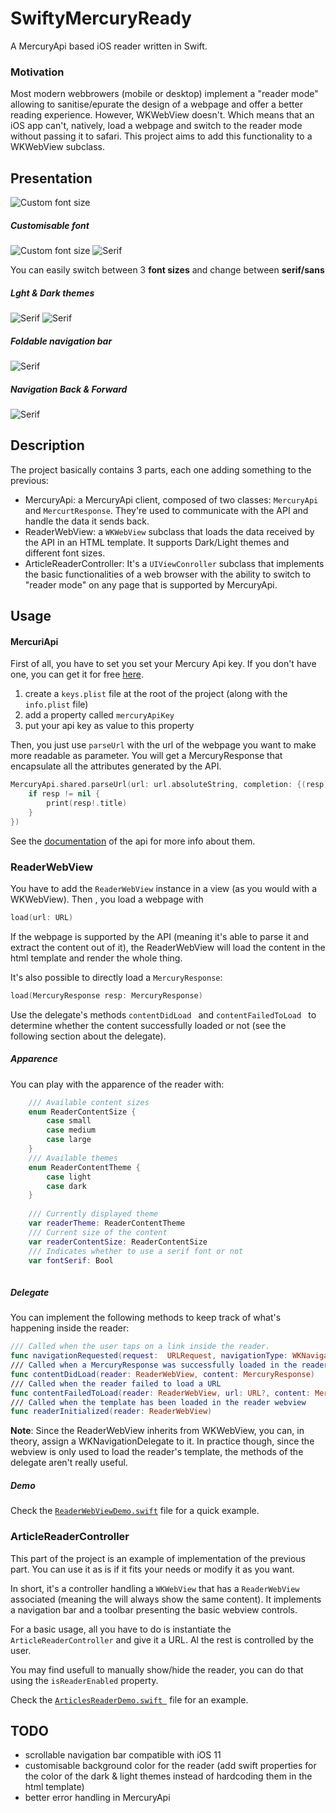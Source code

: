 # SwiftyMercuryReady
A MercuryApi based iOS reader written in Swift.
### Motivation
Most modern webbrowers (mobile or desktop) implement a "reader mode" allowing to sanitise/epurate the design of a webpage and offer a better reading experience. However, WKWebView doesn't. Which means that an iOS app can't, natively, load a webpage and switch to the reader mode without passing it to safari. This project aims to add this functionality to a WKWebView subclass.

## Presentation
![Custom font size](Screenshots/presentation.gif)

##### Customisable font
![Custom font size](Screenshots/font.png)
![Serif](Screenshots/serif.png)

You can easily switch between 3 **font sizes** and change between **serif/sans**



##### Lght & Dark themes
![Serif](Screenshots/darkTheme_small.png)
![Serif](Screenshots/lightTheme_small.png)


##### Foldable navigation bar
![Serif](Screenshots/scrollableNavBar.gif)


##### Navigation Back & Forward

![Serif](Screenshots/back_forward.gif)

## Description

The project basically contains 3 parts, each one adding something to the previous:

- MercuryApi: a MercuryApi client, composed of two classes: `MercuryApi` and `MercurtResponse`. They're used to communicate with the API and handle the data it sends back.
- ReaderWebView: a `WKWebView` subclass that loads the data received by the API in an HTML template. It supports Dark/Light themes and different font sizes.
- ArticleReaderController: It's a `UIViewConroller` subclass that implements the basic functionalities of a web browser with the ability to switch to "reader mode" on any page that is supported by MercuryApi. 


## Usage

#### MercuriApi
First of all, you have to set you set your Mercury Api key. If you don't have one, you can get it for free [here](https://mercury.postlight.com/web-parser/).

1. create a `keys.plist` file at the root of the project (along with the `info.plist` file)
2. add a property called `mercuryApiKey`
3. put your api key as value to this property

Then, you just use `parseUrl` with the url of the webpage you want to make more readable as parameter. You will get a MercuryResponse that encapsulate all the attributes generated by the API. 

```swift
MercuryApi.shared.parseUrl(url: url.absoluteString, completion: {(resp) -> Void in
	if resp != nil {
		print(resp!.title)
	} 
})
```

See the [documentation](https://mercury.postlight.com/web-parser/) of the api for more info about them.

### ReaderWebView

You have to add the `ReaderWebView` instance in a view (as you would with a WKWebView). Then , you load a webpage with 

```swift
load(url: URL)
```

If the webpage is supported by the API (meaning it's able to parse it and extract the content out of it), the ReaderWebView will load the content in the html template and render the whole thing.

It's also possible to directly load a `MercuryResponse`: 

```swift
load(MercuryResponse resp: MercuryResponse)
```

Use the delegate's methods `contentDidLoad ` and `contentFailedToLoad ` to determine whether the content successfully loaded or not (see the following section about the delegate).


##### Apparence

You can play with the apparence of the reader with: 

```swift
	/// Available content sizes
    enum ReaderContentSize {
        case small
        case medium
        case large
    }
    /// Available themes
    enum ReaderContentTheme {
        case light
        case dark
    }
    
    /// Currently displayed theme
    var readerTheme: ReaderContentTheme
    /// Current size of the content
    var readerContentSize: ReaderContentSize
    /// Indicates whether to use a serif font or not
    var fontSerif: Bool
    
```

##### Delegate

You can implement the following methods to keep track of what's happening inside the reader:

```swift
/// Called when the user taps on a link inside the reader.
func navigationRequested(request:  URLRequest, navigationType: WKNavigationType)
/// Called when a MercuryResponse was successfully loaded in the reader
func contentDidLoad(reader: ReaderWebView, content: MercuryResponse)
/// Called when the reader failed to load a URL
func contentFailedToLoad(reader: ReaderWebView, url: URL?, content: MercuryResponse?)
/// Called when the template has been loaded in the reader webview
func readerInitialized(reader: ReaderWebView)
```



**Note**: Since the ReaderWebView inherits from WKWebView, you can, in theory, assign a WKNavigationDelegate to it. In practice though, since the webview is only used to load the reader's template, the methods of the delegate aren't really useful.

##### Demo

Check the [`ReaderWebViewDemo.swift`](SwiftyMercuryReady/ReaderWebViewDemo.swift) file for a quick example.


### ArticleReaderController

This part of the project is an example of implementation of the previous part. You can use it as is if it fits your needs or modify it as you want.

In short, it's a controller handling a `WKWebView` that has a `ReaderWebView` associated (meaning the will always show the same content). It implements a navigation bar and a toolbar presenting the basic webview controls. 


For a basic usage, all you have to do is instantiate the `ArticleReaderController` and give it a URL. Al the rest is controlled by the user. 

You may find usefull to manually show/hide the reader, you can do that using the `isReaderEnabled` property.


Check the [`ArticlesReaderDemo.swift `](SwiftyMercuryReady/ArticlesReaderDemo.swift) file for an example.


## TODO

- scrollable navigation bar compatible with iOS 11
- customisable background color for the reader (add swift properties for the color of the dark & light themes instead of hardcoding them in the html template)
- better error handling in MercuryApi
